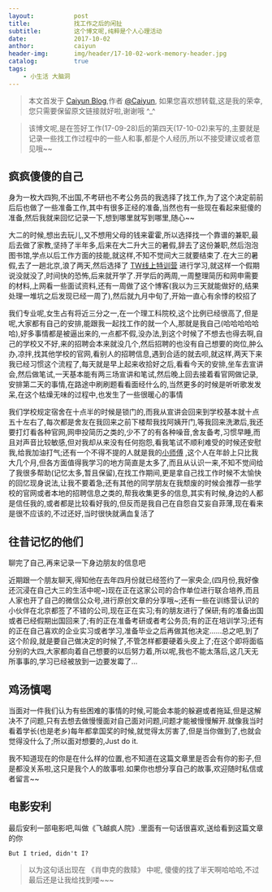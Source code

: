 ```yaml
---
layout:           post
title:            找工作之后的闲扯
subtitle:         这个博文呢,纯粹是个人心理活动
date:             2017-10-02
anthor:           caiyun
header-img:       img/header/17-10-02-work-memory-header.jpg 
catalog:          true
tags:             
    - 小生活 大脑洞
---
```


> 本文首发于 [Caiyun Blog](http://agcaiyun.github.io/ ),作者 [@Caiyun](https://github.com/Agcaiyun),  如果您喜欢想转载,这是我的荣幸,您只需要保留原文链接就好啦,谢谢哦 ^_^

> 该博文呢,是在签好工作(17-09-28)后的第四天(17-10-02)来写的,主要就是记录一些找工作过程中的一些人和事,都是个人经历,所以不接受建议或者意见哦~~


## 疯疯傻傻的自己
身为一枚大四狗,不出国,不考研也不考公务员的我选择了找工作,为了这个决定前前后后也做了一些准备工作,其中有很多正经的准备,当然也有一些现在看起来挺傻的准备,然后我就来回忆记录一下,想到哪里就写到哪里,随心~~

大二的时候,想出去玩儿,又不想用父母的钱来霍霍,所以选择找一个靠谱的兼职,最后去做了家教,坚持了半年多,后来在大二升大三的暑假,辞去了这份兼职,然后泡泡图书馆,学点以后工作方面的技能,就这样,不知不觉间大三就要结束了.在大三的暑假,去了一趟北京,浪了两天,然后选择了 [TW线上特训营](https://agcaiyun.cn/2017/09/08/memoryOfTW/) 进行学习,就这样一个假期说没就没了,时间快的恐怖,后来就开学了.开学后的两周,一周整理简历和网申需要的材料,上网看一些面试资料,还有一周做了这个博客(我以为三天就能做好的,结果处理一堆坑之后发现已经一周了),然后就九月中旬了,开始一直心有余悸的校招了

我们专业呢,女生占有将近三分之一,在一个理工科院校,这个比例已经很高了,但是呢,大家都有自己的安排,能跟我一起找工作的就一个人,那就是我自己(哈哈哈哈哈哈),好多事情都是被逼出来的,一点都不假,没办法,到这个时候了不想去也得去啊,自己的学校又不好,来的招聘会本来就没几个,然后招聘的也没有自己想要的岗位,肿么办,凉拌,找其他学校的官网,看别人的招聘信息,遇到合适的就去呗,就这样,两天下来我已经习惯这个流程了,每天就是早上起来收拾好之后,看看今天的安排,坐车去宣讲会,然后做笔试,一天基本能有两三场宣讲和笔试,然后晚上回去接着看官网做记录,安排第二天的事情,在路途中刷刷题看看面经什么的,当然更多的时候是听听歌发发呆,在这个枯燥无味的过程中,也发生了一些很暖心的事情

我们学校规定宿舍在十点半的时候是锁门的,而我从宣讲会回来到学校基本就十点五十左右了,每次都是舍友在我回来之前下楼帮我找阿姨开门,等我回来洗漱后,我还要打灯看各种官网,网申投简历之类的,少不了的有各种噪音,舍友备考,习惯早睡,而且对声音比较敏感,但对我却从来没有任何抱怨,看我笔试不顺利难受的时候还安慰我,给我加油打气;还有一个不得不提的人就是我的[小师傅](https://www.compelcode.com/home) ,这个人在年龄上只比我大几个月,但各方面值得我学习的地方简直是太多了,而且从认识一来,不知不觉间给了我很多帮助(记忆太多,暂且保留),在找工作期间,更是拿自己找工作时候不太愉快的回忆现身说法,让我不要着急;还有其他的同学朋友在我颓废的时候会推荐一些学校的官网或者本地的招聘信息之类的,帮我收集更多的信息,其实有时候,身边的人都是信任我的,或者都是比较看好我的,但反而是我自己在自怨自艾妄自菲薄,现在看来是很不应该的,不过还好,当时很快就满血复活了

## 往昔记忆的他们

聊完了自己,再来记录一下身边朋友的信息吧

近期跟一个朋友聊天,得知他在去年四月份就已经签约了一家央企,(四月份,我好像还沉浸在自己大三的生活中呢~)现在正在这家公司的合作单位进行联合培养,而且人家也开了自己的微信公众号,进行原创文章的分享哦~;还有一些在训练营认识的小伙伴在北京都签了不错的公司,现在正在实习;有的朋友进行了保研;有的准备出国或者已经假期出国回来了;有的正在准备考研或者考公务员;有的正在培训学习;还有的正在自己喜欢的企业实习或者学习,准备毕业之后再做其他决定......总之吧,到了这个阶段,就是要自己做决定的时候了,不管怎样都要硬着头皮上了;在这个即将面临分别的大四,大家都向着自己想要的以后努力着,所以呢,我也不能太落后,这几天无所事事的,学习已经被放到一边要发霉了...

## 鸡汤慎喝

当面对一件我们认为有些困难的事情的时候,可能会本能的躲避或者拖延,但是这解决不了问题,只有去想去做慢慢面对自己面对问题,问题才能被慢慢解开.就像我当时看着学长(也是老乡)每年都拿国奖的时候,就觉得太厉害了,但是当你做到了,也就会觉得没什么了;所以面对想要的,Just do it.

我不知道现在的你是在什么样的位置,也不知道在这篇文章里是否会有你的影子,但是都没关系啦,这只是我个人的故事啦.如果你也想分享自己的故事,欢迎随时私信或者留言~~

## 电影安利

最后安利一部电影吧,叫做《飞越疯人院》.里面有一句话很喜欢,送给看到这篇文章的你

```But I tried, didn't I?```
 
> 以为这句话出现在 《肖申克的救赎》 中呢, 傻傻的找了半天啊哈哈哈,不过最后还是让我给找到喽~~~







